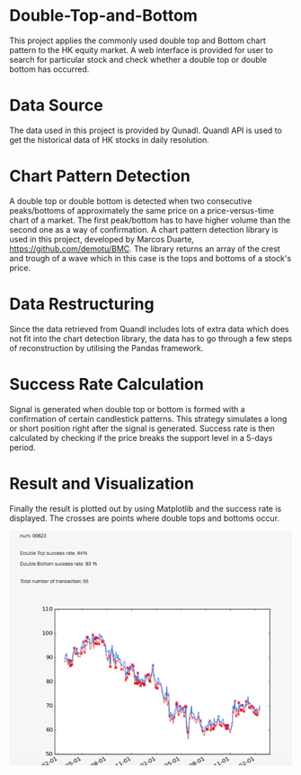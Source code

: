 # Double-Top-and-Bottom
This project applies the commonly used double top and Bottom chart pattern to the HK equity market. A web interface is provided for user to search for particular stock and check whether a double top or double bottom has occurred.

# Data Source
The data used in this project is provided by Qunadl. Quandl API is used to get the historical data of HK stocks in daily resolution. 


# Chart Pattern Detection 
A double top or double bottom is detected when two consecutive peaks/bottoms of approximately the same price on a price-versus-time chart of a market. The first peak/bottom has to have higher volume than the second one as a way of confirmation. 
A chart pattern detection library is used in this project, developed by Marcos Duarte, https://github.com/demotu/BMC. The library returns an array of the crest and trough of a wave which in this case is the tops and bottoms of a stock's price.


# Data Restructuring
Since the data retrieved from Quandl includes lots of extra data which does not fit into the chart detection library, the data has to go through a few steps of reconstruction by utilising the Pandas framework.

# Success Rate Calculation
Signal is generated when double top or bottom is formed with a confirmation of certain candlestick patterns. This strategy simulates a long or short position right after the signal is generated. Success rate is then calculated by checking if the price breaks the support level in a 5-days period. 

# Result and Visualization
Finally the result is plotted out by using Matplotlib and the success rate is displayed. The crosses are points where double tops and bottoms occur.

![alt text](https://github.com/kelvonlys/Double-Top-and-Bottom/blob/master/00823.png)
